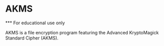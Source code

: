 # AKMS

*** For educational use only

AKMS is a file encryption program featuring the Advanced KryptoMagick Standard Cipher (AKMS).
